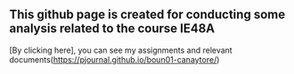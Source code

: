 ## This github page is created for conducting some analysis related to the course IE48A
[By clicking here], you can see my assignments and relevant documents(https://pjournal.github.io/boun01-canaytore/)
